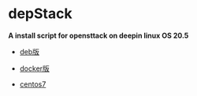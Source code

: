 # depStack

**A  install script  for  opensttack  on deepin linux OS  20.5**

- [deb版](README-normal.md)

- [docker版](README-docker.md)

- [centos7](README-centos7.md )
